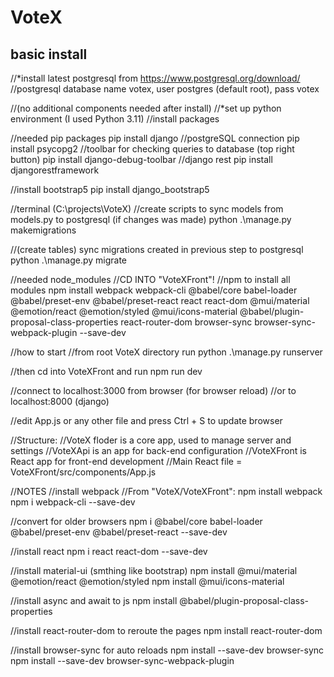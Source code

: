 # VoteX
## basic install
//*install latest postgresql from https://www.postgresql.org/download/
//postgresql database name votex, user postgres (default root), pass votex

//(no additional components needed after install)
//*set up python environment (I used Python 3.11)
//install packages

//needed pip packages
pip install django
//postgreSQL connection
pip install psycopg2
//toolbar for checking queries to database (top right button)
pip install django-debug-toolbar
//django rest
pip install djangorestframework

//install bootstrap5
pip install django_bootstrap5

//terminal (C:\projects\VoteX)
//create scripts to sync models from models.py to postgresql (if changes was made)
python .\manage.py makemigrations

//(create tables) sync migrations created in previous step to postgresql
python .\manage.py migrate

//needed node_modules
//CD INTO "VoteXFront"!
//npm to install all modules
npm install webpack webpack-cli @babel/core babel-loader @babel/preset-env @babel/preset-react react react-dom @mui/material @emotion/react @emotion/styled @mui/icons-material @babel/plugin-proposal-class-properties react-router-dom browser-sync browser-sync-webpack-plugin --save-dev


//how to start
//from root VoteX directory run
python .\manage.py runserver

//then cd into VoteXFront and run
npm run dev

//connect to localhost:3000 from browser (for browser reload)
//or to localhost:8000 (django)

//edit App.js or any other file and press Ctrl + S to update browser

//Structure:
//VoteX floder is a core app, used to manage server and settings
//VoteXApi is an app for back-end configuration
//VoteXFront is React app for front-end development
//Main React file = VoteXFront/src/components/App.js


//NOTES
//install webpack
//From "VoteX/VoteXFront":
npm install webpack
npm i webpack-cli --save-dev

//convert for older browsers
npm i @babel/core babel-loader @babel/preset-env @babel/preset-react --save-dev

//install react
npm i react react-dom --save-dev

//install material-ui (smthing like bootstrap)
npm install @mui/material @emotion/react @emotion/styled
npm install @mui/icons-material

//install async and await to js
npm install @babel/plugin-proposal-class-properties

//install react-router-dom to reroute the pages
npm install react-router-dom

//install browser-sync for auto reloads
npm install --save-dev browser-sync
npm install --save-dev browser-sync-webpack-plugin

